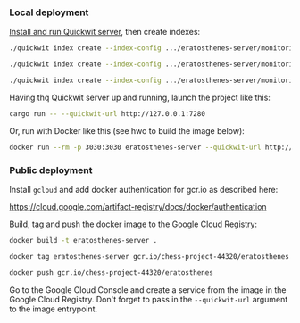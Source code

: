 ### Local deployment

[Install and run Quickwit server](https://quickwit.io/docs/get-started/quickstart), then create indexes:

```bash
./quickwit index create --index-config .../eratosthenes-server/monitoring/quickwit/http_requests.yaml
```

```bash
./quickwit index create --index-config .../eratosthenes-server/monitoring/quickwit/client_sent_ws_messages.yaml
```

```bash
./quickwit index create --index-config .../eratosthenes-server/monitoring/quickwit/sockets_counts.yaml
```

Having thq Quickwit server up and running, launch the project like this:

```bash
cargo run -- --quickwit-url http://127.0.0.1:7280
```

Or, run with Docker like this (see hwo to build the image below):

```bash
docker run --rm -p 3030:3030 eratosthenes-server --quickwit-url http://127.0.0.1:7280
```

### Public deployment

Install `gcloud` and add docker authentication for gcr.io as described here:

https://cloud.google.com/artifact-registry/docs/docker/authentication

Build, tag and push the docker image to the Google Cloud Registry:

```bash
docker build -t eratosthenes-server .
```

```bash
docker tag eratosthenes-server gcr.io/chess-project-44320/eratosthenes
```

```bash
docker push gcr.io/chess-project-44320/eratosthenes
```

Go to the Google Cloud Console and create a service from the image in the Google Cloud Registry.
Don't forget to pass in the `--quickwit-url` argument to the image entrypoint.
